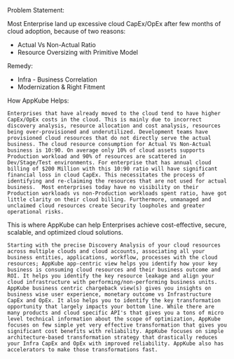 Problem Statement:

Most Enterprise land up excessive cloud CapEx/OpEx after few months of cloud adoption, because of two reasons:

-   Actual Vs Non-Actual Ratio
-   Resource Oversizing with Primitive Model

Remedy:

-   Infra - Business Correlation
-   Modernization & Right Fitment

How AppKube Helps:

    Enterprises that have already moved to the cloud tend to have higher CapEx/OpEx costs in the cloud. This is mainly due to incorrect discovery analysis, resource allocation and cost analysis, resources being over-provisioned and underutilized. Development teams have provisioned cloud resources that do not directly serve the actual business. The cloud resource consumption for Actual Vs Non-Actual business is 10:90. On average only 10% of cloud assets supports Production workload and 90% of resources are scattered in Dev/Stage/Test environments. For enterprise that has annual cloud billing of $200 Million with this 10:90 ratio will have significant financial loss in cloud CapEx. This necessitates the process of identifying and re-claiming the resources that are not used for actual business.  Most enterprises today have no visibility on their Production workloads vs non-Production workloads spent ratio, have got little clarity on their cloud billing. Furthermore, unmanaged and unclaimed cloud resources create Security loopholes and greater operational risks.

This is where AppKube can help Enterprises achieve cost-effective, secure, scalable, and optimized cloud solutions.

 

    Starting with the precise Discovery Analysis of your cloud resources across multiple clouds and cloud accounts, associating all your business entities, applications, workflow, processes with the cloud resources; AppKube app-centric view helps you identify how your key business is consuming cloud resources and their business outcome and ROI. It helps you identify the key resource leakage and align your cloud infrastructure with performing/non-performing business units. AppKube business centric chargeback view(s) gives you insights on business wise user experience, monetary outcome vs Infrastructure CapEx and OpEx. It also helps you to identify the key transformation opportunity that largely impacts your bottom line. While there are many products and cloud specific API's that gives you a tons of micro level technical information about the scope of optimization, AppKube focuses on few simple yet very effective transformation that gives you significant cost benefits with reliability. AppKube focuses on simple architecture-based transformation strategy that drastically reduces your Infra CapEx and OpEx with improved reliability. AppKube also has accelerators to make those transformations fast.